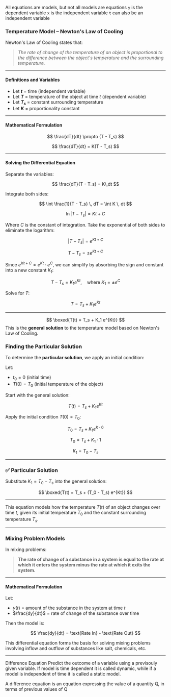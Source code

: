 All equations are models, but not all models are equations
`y` is the dependent variable
`x` is the independent variable
`t` can also be an independent variable

### **Temperature Model – Newton's Law of Cooling**

Newton's Law of Cooling states that:

> *The rate of change of the temperature of an object is proportional to the difference between the object's temperature and the surrounding temperature.*

---

#### **Definitions and Variables**

* Let **$t$** = time (independent variable)
* Let **$T$** = temperature of the object at time $t$ (dependent variable)
* Let **$T_s$** = constant surrounding temperature
* Let **$K$** = proportionality constant

---

#### **Mathematical Formulation**

$$
\frac{dT}{dt} \propto (T - T_s)
$$

$$
\frac{dT}{dt} = K(T - T_s)
$$

---

#### **Solving the Differential Equation**

Separate the variables:

$$
\frac{dT}{T - T_s} = K\,dt
$$

Integrate both sides:

$$
\int \frac{1}{T - T_s} \, dT = \int K \, dt
$$

$$
\ln |T - T_s| = Kt + C
$$

Where $C$ is the constant of integration.
Take the exponential of both sides to eliminate the logarithm:

$$
|T - T_s| = e^{Kt + C}
$$

$$
T - T_s = \pm e^{Kt + C}
$$

Since $e^{Kt + C} = e^{Kt} \cdot e^C$, we can simplify by absorbing the sign and constant into a new constant $K_1$:

$$
T - T_s = K_1 e^{Kt}, \quad \text{where } K_1 = \pm e^C
$$

Solve for $T$:

$$
T = T_s + K_1 e^{Kt}
$$

---


$$
\boxed{T(t) = T_s + K_1 e^{Kt}}
$$
This is the **general solution** to the temperature model based on Newton's Law of Cooling.

### **Finding the Particular Solution**

To determine the **particular solution**, we apply an initial condition:

Let:

* $t_0 = 0$ (initial time)
* $T(0) = T_0$ (initial temperature of the object)

Start with the general solution:

$$
T(t) = T_s + K_1 e^{Kt}
$$

Apply the initial condition $T(0) = T_0$:

$$
T_0 = T_s + K_1 e^{K \cdot 0}
$$

$$
T_0 = T_s + K_1 \cdot 1
$$

$$
K_1 = T_0 - T_s
$$

---

### ✅ **Particular Solution**

Substitute $K_1 = T_0 - T_s$ into the general solution:

$$
\boxed{T(t) = T_s + (T_0 - T_s) e^{Kt}}
$$

---

This equation models how the temperature $T(t)$ of an object changes over time $t$, given its initial temperature $T_0$ and the constant surrounding temperature $T_s$.


--- 
### **Mixing Problem Models**

In mixing problems:

> **The rate of change of a substance in a system is equal to the rate at which it enters the system minus the rate at which it exits the system.**

---
#### **Mathematical Formulation**
Let:
* $y(t)$ = amount of the substance in the system at time $t$
* $\frac{dy}{dt}$ = rate of change of the substance over time

Then the model is:

$$
\frac{dy}{dt} = \text{Rate In} - \text{Rate Out}
$$

This differential equation forms the basis for solving mixing problems involving inflow and outflow of substances like salt, chemicals, etc.


---

Difference Equation
Predict the outcome of a variable using a previsouly given variable. If model is  time dependent it is called dynamic, while if a model is independent of time it is called a static model. 

A difference equation is an equation expressing the value of a quantity Q, in terms of previous values of Q